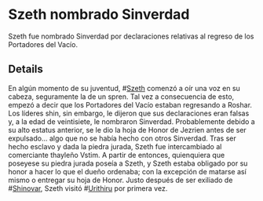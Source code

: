 # Szeth nombrado Sinverdad
Szeth fue nombrado Sinverdad por declaraciones relativas al regreso de los Portadores del Vacío.

## Details
En algún momento de su juventud, #[Szeth](characters/szeth) comenzó a oír una voz en su cabeza, seguramente la de un spren. Tal vez a consecuencia de esto, empezó a decir que los Portadores del Vacío estaban regresando a Roshar. Los líderes shin, sin embargo, le dijeron que sus declaraciones eran falsas y, a la edad de veintisiete, le nombraron Sinverdad. Probablemente debido a su alto estatus anterior, se le dio la hoja de Honor de Jezrien antes de ser expulsado... algo que no se había hecho con otros Sinverdad. Tras ser hecho esclavo y dada la piedra jurada, Szeth fue intercambiado al comerciante thayleño Vstim. A partir de entonces, quienquiera que poseyese su piedra jurada poseía a Szeth, y Szeth estaba obligado por su honor a hacer lo que el dueño ordenaba; con la excepción de matarse así mismo o entregar su hoja de Honor. Justo después de ser exiliado de #[Shinovar](locations/shinovar), Szeth visitó #[Urithiru](locations/urithiru) por primera vez.  
